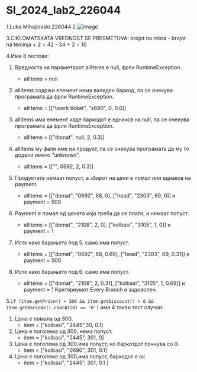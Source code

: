 # SI_2024_lab2_226044
1.Luka Mihajlovski 226044
2.![image](https://github.com/LukaMihajlovski/SI_2024_lab2_226044/assets/167027515/46f8aa2c-8fa7-40b4-9df4-01963d940ecb)

3.CIKLOMATSKATA VREDNOST SE PRESMETUVA: brojot na rebra - brojot na teminja + 2 = 42 - 34 + 2 = 10

4.Има 8 тестови:

1. Вредноста на параметарот allItems е null, фрли RuntimeException.
   - allItems = null
   
3. allItems содржи елемент нема валиден баркод, па се очекува програмата да фрли RuntimeException.
   - allItems = [["twerk ticket", "s690", 0, 0.0]]
4. allItems има елемент каде баркодот е еднаков на null, па се очекува програмата да фрли RuntimeException.
   - allItems = [["domat", null, 2, 0.3]]
5. allItems му фали име на продукт, па се очекува програмата да му го додели името "unknown".
   - allItems = [["", 0692, 2, 0.3]]
6. Продуктите немаат попуст, а збирот на цени е помал или еднаков на payment.
   - allItems = [["domat", "0692", 68, 0], ["head", "2303", 69, 0]] и payment = 500
7. Payment е помал од цената која треба да се плати, и немаат попуст.
   - allItems = [["domat", "2108", 2, 0], ["kolbasi", "3105", 1, 0]] и payment = 1
8. Исто како барањето под 5. само има попуст.
   - allItems = [["domat", "0692", 68, 0.69], ["head", "2303", 69, 0.31]] и payment = 500
9. Исто како барањето под 6. само има попуст.
   - allItems = [["domat", "2108", 2, 0.31], ["kolbasi", "3105", 1, 0.69]] и payment = 1
Критериумот Every Branch е задоволен.

5.`if (item.getPrice() > 300 && item.getDiscount() > 0 && item.getBarcode().charAt(0) == '0')`
има 4 такви тест случаи:

1. Цена е помала од 300.
   - item = ["kolbasi", "2445",30, 0.1]
2. Цена е поголема од 300, нема попуст.
   - item = ["kolbasi", "2445", 301, 0]
3. Цена е поголема од 300,има попуст, но баркотдот почнува со 0.
   - item = ["kolbasi", "0690", 301, 0.1]
4. Цена е поголема од 300,има попуст, баркодот е ок.
   - item = ["kolbasi", "2445", 301, 0.1 ]

